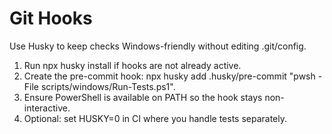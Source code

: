 # Git Hooks

Use Husky to keep checks Windows-friendly without editing .git/config.

1. Run npx husky install if hooks are not already active.
2. Create the pre-commit hook: npx husky add .husky/pre-commit "pwsh -File scripts/windows/Run-Tests.ps1".
3. Ensure PowerShell is available on PATH so the hook stays non-interactive.
4. Optional: set HUSKY=0 in CI where you handle tests separately.
